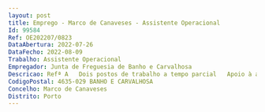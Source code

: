 ```yaml
--- 
layout: post
title: Emprego - Marco de Canaveses - Assistente Operacional
Id: 99584
Ref: OE202207/0823
DataAbertura: 2022-07-26
DataFecho: 2022-08-09
Trabalho: Assistente Operacional
Empregador: Junta de Freguesia de Banho e Carvalhosa
Descricao: Refª A   Dois postos de trabalho a tempo parcial   Apoio à actividades escolares 
CodigoPostal: 4635-029 BANHO E CARVALHOSA
Concelho: Marco de Canaveses
Distrito: Porto
--- 
```

